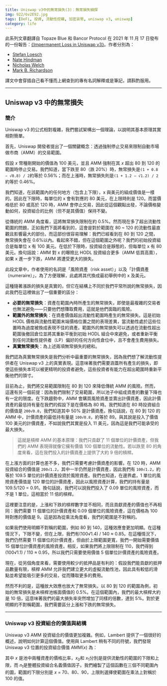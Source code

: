 ```yaml
---
title: Uniswap v3中的無常損失(3)：無常損失細探
img: 922/6v2E92.jpg
tags: [DeFi, 投資, 流動性挖礦, 加密貨幣, uniswap v3, uniswap]
category: life
---
```


此系列文章翻譯自 Topaze Blue 和 Bancor Protocol 在 2021 年 11 月 17 日發布的一份報告：[《Impermanent Loss in Uniswap v3》](https://arxiv.org/pdf/2111.09192.pdf)。作者分別為：

- [Stefan Loesch](mailto:stefan@topaze.blue)
- [Nate Hindman](mailto:nate@bancor.network)
- [Nicholas Welch](mailto:nick@bancor.network)
- [Mark B. Richardson](mailto:mark@bancor.network)

<!--more-->

譯文中會穿插自己看不懂而上網查到的專有名詞解釋或是筆記，請斟酌服用。

---

## Uniswap v3 中的無常損失

### 簡介

Uniswap v3 的公式相對複雜，我們嘗試架構出一個理論，以說明其基本原理其實相對簡單。

首先，Uniswap 開發者提出了一個關鍵概念：透過強制停止交易來限制自動市場做市商（AMM）的交易範圍。

假設 𝑥 幣種剛開始的價值為 100 美元，並且 AMM 強制在其 𝑥 超出 80 到 120 的範圍時停止交易。我們知道，當下跌至 80（跌 20%）時，無常損失是`(1 + 0.8 − √0.8) / 2`約等於 0.56%；而在上漲時，無常損失則是`(1 + 1.2 − √1.2) / 2`約等於 0.46%。

我們知道，在該範圍內的任何地方（包含上下限），x 與美元的組成價值是一樣的。因此在下限時，每單位的 x 會有對應的 80 美元，在上限時則是 120。而當價格低於 80 或高於 120 時，AMM 會停止交易，因此從這個觀點出發，不論價格變動如何，投資組合的比例（但不是其價值）保持不變。

從傳統的 AMM 角度看，這將無常損失限制在約 0.5%。然而現在多了超出流動性範圍的問題，正如我們下面將看到的，這會是對於範圍在 80 ~ 120 的流動性最直觀且影響最大的部份。而這部份很容易理解：我們已經看到在 80 到 120 之間，無常損失會在 0.6%以內。看起來不錯，但在這個範圍之外呢？我們的初始投資組合是每單位 x 有 100 美元。在低於下限時，投資組合是靜態的，但每單位 x 有 80 美元。換句話說：AMM 對 x 的曝險比 HODL 投資組合更多（AMM 低買高賣），如果 x 進一步下跌，AMM 將遭受更大的損失。

<article-note>此段文章中，作者使用的名詞是「風險資產（risk asset）」以及「計價資產（numeraire）」，為了方便理解，此處將其代換成最初舉例中的 x 及美元。</article-note>

這種隨著漲跌的損失是真實的，但它在結構上不同於我們平常所說的無常損失，因此我們在這裡做出了一個重要的區分：

- **必要的無常損失**：資產在範圍內時所產生的無常損失，即使是最複雜的交易者也無法避免——只要他們想賺取費用，這就是他們面臨的風險。
- **範圍外的無常損失**：在資產價值超出流動性範圍時產生的無常損失。這是初始 HODL 價格與流動性範圍末端價格位置之間的表現差異，當流動性處於這些位置時為過度被換成表現不佳的資產。範圍外的無常損失可以透過在流動性超出範圍後撤回倉位並將其重新平衡到初始 HODL 組合中來避免，或者重新平衡到任何流動性提供者（LP）偏好的任何方向性倉位中，且不會產生費用損失。
- **真實無常損失**：為上述兩項無常損失的總和。

我們認為真實無常損失是我們分析中最重要的無常損失，因為我們想了解流動性提供者在 Uniswap v3 上的真實表現。這意味著我們需要涵蓋所有產生的損失，即使這些損失本可以被更精明的投資者避免，這些投資者有能力在超出範圍時重新平衡他們的頭寸。

目前為止，我們將交易範圍限制在 80 到 120 來降低傳統 AMM 的風險。然而，這還有另一個前提：因為我們限制了交易範圍，所以池子中組成資產的數量下降也有一定的限度。在下跌趨勢中，AMM 會購買風險資產並賣出計價資產，因此計價資產的最低持有量在我們的假設下是在價格為 80 時。我們知道在 80 時投資組合的價值是 `200√0.8`，我們知道其中 50% 是計價資產。換句話說，在 80 到 120 的 AMM 中，計價資產的最低持有量是 `100√0.8`，約等於 89。與其說是投入了價值 100 美元的計價資產，不如說我們其實是投入 11 美元，因為這是我們可能承受的最大損失。

> 這就是槓桿 AMM 的基本原理：我們只貢獻了 11 個單位的計價資產，但我們的 AMM 表現得就像它擁有價值 100 個單位的流動性。若以跌至 80 的角度來看，這在我們投入的計價資產上提供了大約 9 倍的槓桿。

在上漲方面的計算也差不多，我們只需要考慮計價資產的影響。在 120 時，AMM 投資組合的價值是 `200√1.2`，其中一半仍然是計價資產，因此我們有 `100√1.2`，約等於 109.5 單位的計價資產投資於風險資產。我們也知道，在邊界處，1 單位的風險資產價值是 120 單位的計價資產，因此以風險資產計算，我們的持有量是 109.5/120 = 0.91。換句話說，我們可以說我們投入了 0.09 單位的風險資產，而不是 1 單位，這相當於 11 倍的槓桿。

這裡要注意的是，上漲和下跌的槓桿數字並不相同，而且貢獻資產的價值也不再相同：我們需要 11 個單位的計價資產和 0.09 個單位的風險資產，這在價格為 100 時對應的價值是 9。這是因為從乘法角度看，我們的範圍是不對稱的。

如果我們使用明顯不對稱的範圍，例如 80 到 140，這種效應會更加明顯。在這種情況下，下限不變，但在上限，我們有(100√1.4) / 140 ≈ 0.85。在這種情況下，我們仍然需要 11 個單位的計價資產，但由於上限範圍更寬，我們一開始需要價值 15 個單位計價資產的風險資產。相反，如果我們將上限限制在 110，我們得到(100√1.1) / 110 ≈ 0.95，所以我們只需要使用價值 5 個單位計價資產的風險資產。

現在，從另個角度來看，需要使用較少的抵押品是有利的：假設我們能貢獻的抵押品數量有限，槓桿 AMM 允許我們建立更大的虛擬流動性池，因此具有較低的滑點並希望能吸引更多的交易，從而賺取更多的費用。

然而不利的是，這種放大效應也放大了無常損失。以 80 到 120 的範圍為例，初始的無常損失是未槓桿池帳面價值的 0.5%。在這個範圍內，我們的最大槓桿大約是 10 倍，這意味著我們的最大損失率突然增加了同樣的倍數，達到 5%。對於更明顯的不對稱範圍，我們需要區分上漲和下跌的無常損失。

---

### Uniswap v3 投資組合的價值與結構

Uniswap v3 AMM 投資組合的價值更加複雜。例如，Lambert 提供了一個很好的概述，說明如何計算這個價值。使用與 Lambert 稍有不同的符號，我們發現 Uniswap v3 位置的投資組合價值 AMM(𝑥) 為：

<article-img img="923/8b6YhO.png" aspect-ratio="780 / 225"></article-img>

其中 𝑥 是池中兩種資產的價格比率，𝑥<sub>0</sub>和 𝑥<sub>1</sub>分別是提供流動性的範圍的下限和上限，而 𝑛<sub>1</sub>是整體投資組合名義價值因子。我們繪製了這個函數在三個不同範圍內的圖，範圍的下限分別是 𝑥 = 70、80、90，上限則選擇使範圍在乘法上對稱於 100 的值。

